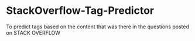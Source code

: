 # StackOverflow-Tag-Predictor
To predict tags based on the content that was there in the questions posted on STACK OVERFLOW
